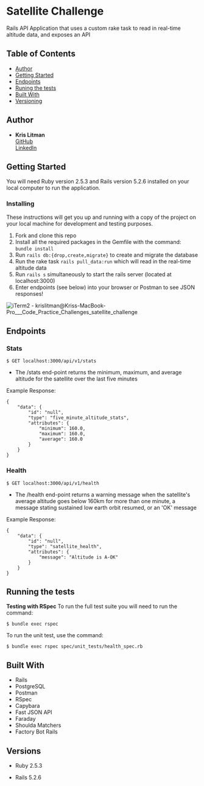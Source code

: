 # Satellite Challenge

Rails API Application that uses a custom rake task to read in real-time altitude data, 
and exposes an API

## Table of Contents

  - [Author](#author)
  - [Getting Started](#getting-started)
  - [Endpoints](#endpoints)
  - [Runing the tests](#running-the-tests)
  - [Built With](#built-with)
  - [Versioning](#versions)

## Author

  - **Kris Litman**<br>
    [GitHub](https://github.com/krislitman)<br>
    [LinkedIn](https://www.linkedin.com/in/kris-litman/)

## Getting Started

You will need Ruby version 2.5.3 and Rails version 5.2.6 installed on your local computer to run
the application.

### Installing

These instructions will get you up and running with a copy of the project on
your local machine for development and testing purposes.

1. Fork and clone this repo
2. Install all the required packages in the Gemfile with the command: `bundle install`
3. Run `rails db:{drop,create,migrate}` to create and migrate the database
4. Run the rake task `rails pull_data:run` which will read in the real-time altitude data
4. Run `rails s` simultaneously to start the rails server (located at localhost:3000)
5. Enter endpoints (see below) into your browser or Postman to see JSON responses!<br>


![iTerm2 - krislitman@Kriss-MacBook-Pro___Code_Practice_Challenges_satellite_challenge](https://user-images.githubusercontent.com/56943408/121792755-cb515400-cbc6-11eb-852d-ed3f12330ed6.gif)

## Endpoints

### Stats
```
$ GET localhost:3000/api/v1/stats
```

<ul>
  <li>
    The /stats end-point returns the minimum, maximum, and average altitude for
    the satellite over the last five minutes
  </li>
</ul>

Example Response:

```
{
    "data": {
        "id": "null",
        "type": "five_minute_altitude_stats",
        "attributes": {
            "minimum": 160.0,
            "maximum": 160.0,
            "average": 160.0
        }
    }
}
```

### Health
```
$ GET localhost:3000/api/v1/health
```

<ul>
  <li>
    The /health end-point returns a warning message when the satellite's average altitude goes below 160km for 
    more than one minute, a message stating sustained low earth orbit resumed, or an 'OK' message 
  </li>
</ul>

Example Response:

```
{
    "data": {
        "id": "null",
        "type": "satellite_health",
        "attributes": {
            "message": "Altitude is A-OK"
        }
    }
}
```

## Running the tests 

**Testing with RSpec**
To run the full test suite you will need to run the command:
```
$ bundle exec rspec
```

To run the unit test, use the command:
```
$ bundle exec rspec spec/unit_tests/health_spec.rb
```

## Built With

- Rails
- PostgreSQL
- Postman
- RSpec
- Capybara
- Fast JSON API
- Faraday
- Shoulda Matchers
- Factory Bot Rails

## Versions

- Ruby 2.5.3

- Rails 5.2.6
